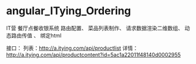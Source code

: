 # angular_ITying_Ordering
IT营 餐厅点餐收银系统
路由配置、
菜品列表制作、
请求数据渲染二维数组、 
动态路由传值 、
绑定html

接口：
    列表：http://a.itying.com/api/productlist
    详情：http://a.itying.com/api/productcontent?id=5ac1a22011f48140d0002955